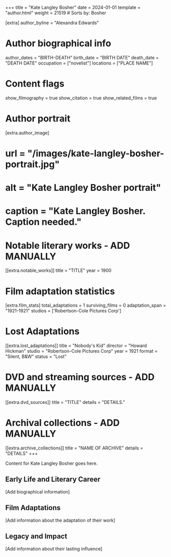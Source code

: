 +++
title = "Kate Langley Bosher"
date = 2024-01-01
template = "author.html"
weight = 21519  # Sorts by: Bosher

[extra]
author_byline = "Alexandra Edwards"

# Author biographical info
author_dates = "BIRTH-DEATH"
birth_date = "BIRTH DATE"
death_date = "DEATH DATE"
occupation = ["novelist"]
locations = ["PLACE NAME"]

# Content flags
show_filmography = true
show_citation = true
show_related_films = true

# Author portrait
[extra.author_image]
# url = "/images/kate-langley-bosher-portrait.jpg"
# alt = "Kate Langley Bosher portrait"
# caption = "Kate Langley Bosher. Caption needed."

# Notable literary works - ADD MANUALLY
[[extra.notable_works]]
title = "TITLE"
year = 1900

# Film adaptation statistics
[extra.film_stats]
total_adaptations = 1
surviving_films = 0
adaptation_span = "1921-1921"
studios = ['Robertson-Cole Pictures Corp']
# Lost Adaptations
[[extra.lost_adaptations]]
title = "Nobody's Kid"
director = "Howard Hickman"
studio = "Robertson-Cole Pictures Corp"
year = 1921
format = "Silent, B&W"
status = "Lost"


# DVD and streaming sources - ADD MANUALLY
[[extra.dvd_sources]]
title = "TITLE"
details = "DETAILS."

# Archival collections - ADD MANUALLY
[[extra.archive_collections]]
title = "NAME OF ARCHIVE"
details = "DETAILS"
+++

Content for Kate Langley Bosher goes here. 

## Early Life and Literary Career

[Add biographical information]

## Film Adaptations

[Add information about the adaptation of their work]

## Legacy and Impact

[Add information about their lasting influence]
